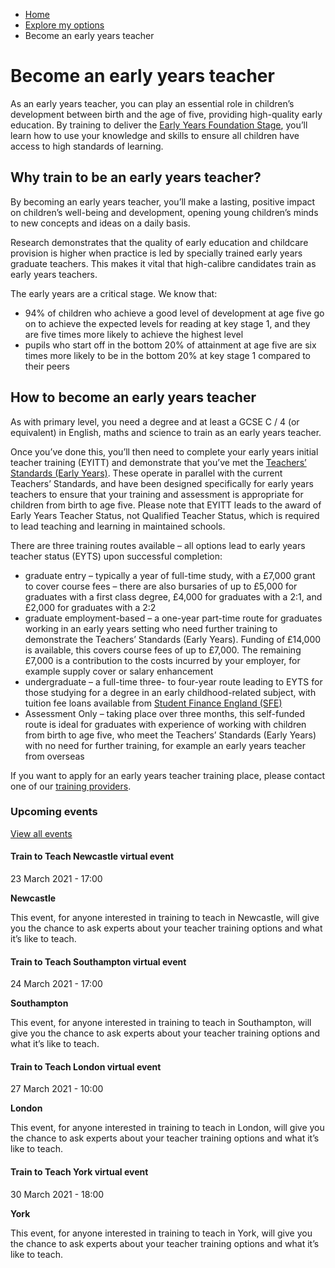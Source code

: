 *   [Home](/)
*   [Explore my options](/explore-my-options)
*   Become an early years teacher

Become an early years teacher
=============================

As an early years teacher, you can play an essential role in children’s development between birth and the age of five, providing high-quality early education. By training to deliver the [Early Years Foundation Stage](https://www.gov.uk/government/policies/improving-the-quality-and-range-of-education-and-childcare-from-birth-to-5-years/supporting-pages/early-years-foundation-stage "Visit the Early Years Foundation Stage website"), you’ll learn how to use your knowledge and skills to ensure all children have access to high standards of learning. 

Why train to be an early years teacher?
---------------------------------------

By becoming an early years teacher, you’ll make a lasting, positive impact on children’s well-being and development, opening young children’s minds to new concepts and ideas on a daily basis.

Research demonstrates that the quality of early education and childcare provision is higher when practice is led by specially trained early years graduate teachers. This makes it vital that high-calibre candidates train as early years teachers.

The early years are a critical stage. We know that:

*   94% of children who achieve a good level of development at age five go on to achieve the expected levels for reading at key stage 1, and they are five times more likely to achieve the highest level
*   pupils who start off in the bottom 20% of attainment at age five are six times more likely to be in the bottom 20% at key stage 1 compared to their peers

How to become an early years teacher
------------------------------------

As with primary level, you need a degree and at least a GCSE C / 4 (or equivalent) in English, maths and science to train as an early years teacher.

Once you’ve done this, you’ll then need to complete your early years initial teacher training (EYITT) and demonstrate that you’ve met the [Teachers’ Standards (Early Years)](https://www.gov.uk/government/publications/early-years-teachers-standards "Find out more about the Teachers' Standards (Early Years)"). These operate in parallel with the current Teachers’ Standards, and have been designed specifically for early years teachers to ensure that your training and assessment is appropriate for children from birth to age five. Please note that EYITT leads to the award of Early Years Teacher Status, not Qualified Teacher Status, which is required to lead teaching and learning in maintained schools. 

There are three training routes available – all options lead to early years teacher status (EYTS) upon successful completion:

*   graduate entry – typically a year of full-time study, with a £7,000 grant to cover course fees – there are also bursaries of up to £5,000 for graduates with a first class degree, £4,000 for graduates with a 2:1, and £2,000 for graduates with a 2:2 
*   graduate employment-based – a one-year part-time route for graduates working in an early years setting who need further training to demonstrate the Teachers’ Standards (Early Years). Funding of £14,000 is available, this covers course fees of up to £7,000. The remaining £7,000 is a contribution to the costs incurred by your employer, for example supply cover or salary enhancement
*   undergraduate – a full-time three- to four-year route leading to EYTS for those studying for a degree in an early childhood-related subject, with tuition fee loans available from [Student Finance England (SFE)](https://www.gov.uk/student-finance "Find out more about Student Finance England")
*   Assessment Only – taking place over three months, this self-funded route is ideal for graduates with experience of working with children from birth to age five, who meet the Teachers’ Standards (Early Years) with no need for further training, for example an early years teacher from overseas

If you want to apply for an early years teacher training place, please contact one of our [training providers](https://www.gov.uk/government/publications/early-years-initial-teacher-training-itt-providers-and-school-direct-early-years-lead-organisations/early-years-initial-teacher-training-itt-providers-and-school-direct-lead-organisations). 

### Upcoming events

[View all events](/teaching-events)

[](/teaching-events/train-to-teach-events/train-to-teach-newcastle-virtual-event-230321)

#### Train to Teach Newcastle virtual event

23 March 2021 - 17:00

**Newcastle**

This event, for anyone interested in training to teach in Newcastle, will give you the chance to ask experts about your teacher training options and what it’s like to teach.

[](/teaching-events/train-to-teach-events/train-to-teach-southampton-virtual-event-240321)

#### Train to Teach Southampton virtual event

24 March 2021 - 17:00

**Southampton**

This event, for anyone interested in training to teach in Southampton, will give you the chance to ask experts about your teacher training options and what it’s like to teach.

[](/teaching-events/train-to-teach-events/train-to-teach-london-virtual-event-270321)

#### Train to Teach London virtual event

27 March 2021 - 10:00

**London**

This event, for anyone interested in training to teach in London, will give you the chance to ask experts about your teacher training options and what it’s like to teach.

[](/teaching-events/train-to-teach-events/train-to-teach-york-virtual-event-300321)

#### Train to Teach York virtual event

30 March 2021 - 18:00

**York**

This event, for anyone interested in training to teach in York, will give you the chance to ask experts about your teacher training options and what it’s like to teach.